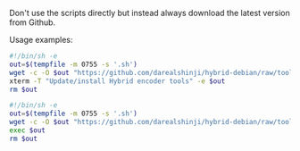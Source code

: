 Don't use the scripts directly but instead always download the latest version from Github.

Usage examples:

``` sh
#!/bin/sh -e
out=$(tempfile -m 0755 -s '.sh')
wget -c -O $out "https://github.com/darealshinji/hybrid-debian/raw/tools/download.sh"
xterm -T "Update/install Hybrid encoder tools" -e $out
rm $out
```

```sh
#!/bin/sh -e
out=$(tempfile -m 0755 -s '.sh')
wget -c -O $out "https://github.com/darealshinji/hybrid-debian/raw/tools/get-nonfree.sh"
exec $out
rm $out
```
